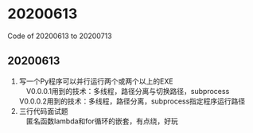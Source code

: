 # 20200613
Code of 20200613 to 20200713

## 20200613  
1. 写一个Py程序可以并行运行两个或两个以上的EXE  
&emsp;V0.0.0.1用到的技术：多线程，路径分离与切换路径，subprocess
&emsp;V0.0.0.2用到的技术：多线程，路径分离，subprocess指定程序运行路径
2. 三行代码面试题  
&emsp;匿名函数lambda和for循环的嵌套，有点绕，好玩